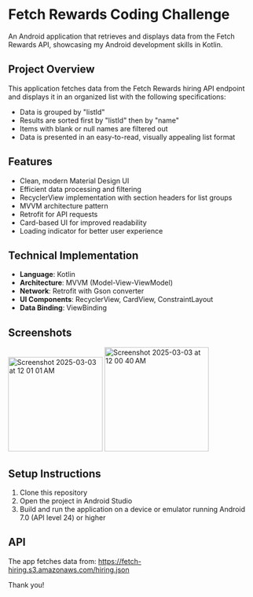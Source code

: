 # Fetch Rewards Coding Challenge

An Android application that retrieves and displays data from the Fetch Rewards API, showcasing my Android development skills in Kotlin.

## Project Overview

This application fetches data from the Fetch Rewards hiring API endpoint and displays it in an organized list with the following specifications:

- Data is grouped by "listId"
- Results are sorted first by "listId" then by "name"
- Items with blank or null names are filtered out
- Data is presented in an easy-to-read, visually appealing list format

## Features

- Clean, modern Material Design UI
- Efficient data processing and filtering
- RecyclerView implementation with section headers for list groups
- MVVM architecture pattern
- Retrofit for API requests
- Card-based UI for improved readability
- Loading indicator for better user experience

## Technical Implementation

- **Language**: Kotlin
- **Architecture**: MVVM (Model-View-ViewModel)
- **Network**: Retrofit with Gson converter
- **UI Components**: RecyclerView, CardView, ConstraintLayout
- **Data Binding**: ViewBinding

## Screenshots

<img width="192" alt="Screenshot 2025-03-03 at 12 01 01 AM" src="https://github.com/user-attachments/assets/4f1761fa-0b3b-4657-b683-2cde2849aaae" />
<img width="212" alt="Screenshot 2025-03-03 at 12 00 40 AM" src="https://github.com/user-attachments/assets/b2374ca9-6a60-42ca-bfa2-f45af40d91a2" />


## Setup Instructions

1. Clone this repository
2. Open the project in Android Studio
3. Build and run the application on a device or emulator running Android 7.0 (API level 24) or higher

## API

The app fetches data from: https://fetch-hiring.s3.amazonaws.com/hiring.json

Thank you!
